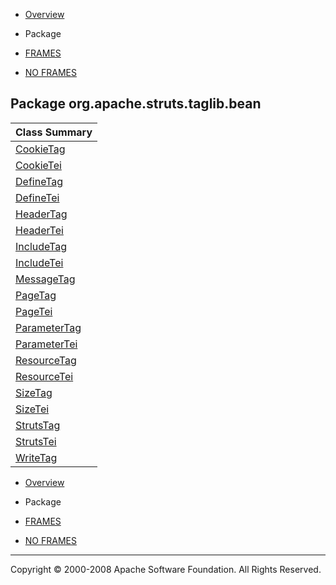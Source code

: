 -   [Overview](../../../../../overview-summary.html.md)
-   Package

-   [FRAMES](../../../../../index.html.md)
-   [NO FRAMES](package-summary.html.md)

Package org.apache.struts.taglib.bean
-------------------------------------

| Class Summary                     |
|-----------------------------------|
| [CookieTag](CookieTag.html.md)       |
| [CookieTei](CookieTei.html.md)       |
| [DefineTag](DefineTag.html.md)       |
| [DefineTei](DefineTei.html.md)       |
| [HeaderTag](HeaderTag.html.md)       |
| [HeaderTei](HeaderTei.html.md)       |
| [IncludeTag](IncludeTag.html.md)     |
| [IncludeTei](IncludeTei.html.md)     |
| [MessageTag](MessageTag.html.md)     |
| [PageTag](PageTag.html.md)           |
| [PageTei](PageTei.html.md)           |
| [ParameterTag](ParameterTag.html.md) |
| [ParameterTei](ParameterTei.html.md) |
| [ResourceTag](ResourceTag.html.md)   |
| [ResourceTei](ResourceTei.html.md)   |
| [SizeTag](SizeTag.html.md)           |
| [SizeTei](SizeTei.html.md)           |
| [StrutsTag](StrutsTag.html.md)       |
| [StrutsTei](StrutsTei.html.md)       |
| [WriteTag](WriteTag.html.md)         |

-   [Overview](../../../../../overview-summary.html.md)
-   Package

-   [FRAMES](../../../../../index.html.md)
-   [NO FRAMES](package-summary.html.md)

------------------------------------------------------------------------

Copyright © 2000-2008 Apache Software Foundation. All Rights Reserved.
